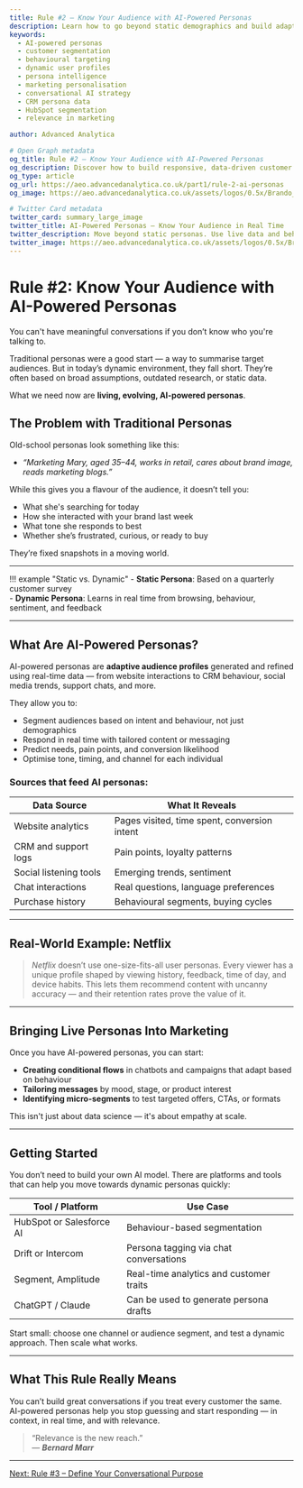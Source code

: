 ```yaml
---
title: Rule #2 – Know Your Audience with AI-Powered Personas
description: Learn how to go beyond static demographics and build adaptive, real-time customer profiles using AI. Turn data into empathy with live, evolving personas.
keywords:
  - AI-powered personas
  - customer segmentation
  - behavioural targeting
  - dynamic user profiles
  - persona intelligence
  - marketing personalisation
  - conversational AI strategy
  - CRM persona data
  - HubSpot segmentation
  - relevance in marketing

author: Advanced Analytica

# Open Graph metadata
og_title: Rule #2 – Know Your Audience with AI-Powered Personas
og_description: Discover how to build responsive, data-driven customer profiles that adapt in real time. Use AI to personalise tone, timing, and messaging at scale.
og_type: article
og_url: https://aeo.advancedanalytica.co.uk/part1/rule-2-ai-personas
og_image: https://aeo.advancedanalytica.co.uk/assets/logos/0.5x/Brando_9@0.5x.png

# Twitter Card metadata
twitter_card: summary_large_image
twitter_title: AI-Powered Personas – Know Your Audience in Real Time
twitter_description: Move beyond static personas. Use live data and behavioural signals to shape how your brand engages — one conversation at a time.
twitter_image: https://aeo.advancedanalytica.co.uk/assets/logos/0.5x/Brando_9@0.5x.png
---
```




# Rule #2: Know Your Audience with AI-Powered Personas

You can't have meaningful conversations if you don’t know who you're talking to.

Traditional personas were a good start — a way to summarise target audiences. But in today’s dynamic environment, they fall short. They’re often based on broad assumptions, outdated research, or static data.

What we need now are **living, evolving, AI-powered personas**.

## The Problem with Traditional Personas

Old-school personas look something like this:

- *“Marketing Mary, aged 35–44, works in retail, cares about brand image, reads marketing blogs.”*

While this gives you a flavour of the audience, it doesn’t tell you:

- What she's searching for today
- How she interacted with your brand last week
- What tone she responds to best
- Whether she’s frustrated, curious, or ready to buy

They’re fixed snapshots in a moving world.

---

!!! example "Static vs. Dynamic"
    - **Static Persona**: Based on a quarterly customer survey  
    - **Dynamic Persona**: Learns in real time from browsing, behaviour, sentiment, and feedback

---

## What Are AI-Powered Personas?

AI-powered personas are **adaptive audience profiles** generated and refined using real-time data — from website interactions to CRM behaviour, social media trends, support chats, and more.

They allow you to:

- Segment audiences based on intent and behaviour, not just demographics
- Respond in real time with tailored content or messaging
- Predict needs, pain points, and conversion likelihood
- Optimise tone, timing, and channel for each individual

### Sources that feed AI personas:

| Data Source              | What It Reveals                              |
|--------------------------|----------------------------------------------|
| Website analytics        | Pages visited, time spent, conversion intent |
| CRM and support logs     | Pain points, loyalty patterns                 |
| Social listening tools   | Emerging trends, sentiment                   |
| Chat interactions        | Real questions, language preferences         |
| Purchase history         | Behavioural segments, buying cycles          |

---

## Real-World Example: Netflix

> *Netflix* doesn’t use one-size-fits-all user personas. Every viewer has a unique profile shaped by viewing history, feedback, time of day, and device habits. This lets them recommend content with uncanny accuracy — and their retention rates prove the value of it.

---

## Bringing Live Personas Into Marketing

Once you have AI-powered personas, you can start:

- **Creating conditional flows** in chatbots and campaigns that adapt based on behaviour
- **Tailoring messages** by mood, stage, or product interest
- **Identifying micro-segments** to test targeted offers, CTAs, or formats

This isn't just about data science — it's about empathy at scale.

---

## Getting Started

You don’t need to build your own AI model. There are platforms and tools that can help you move towards dynamic personas quickly:

| Tool / Platform            | Use Case                                 |
|----------------------------|------------------------------------------|
| HubSpot or Salesforce AI   | Behaviour-based segmentation             |
| Drift or Intercom          | Persona tagging via chat conversations  |
| Segment, Amplitude         | Real-time analytics and customer traits |
| ChatGPT / Claude           | Can be used to generate persona drafts  |

Start small: choose one channel or audience segment, and test a dynamic approach. Then scale what works.

---

## What This Rule Really Means

You can’t build great conversations if you treat every customer the same. AI-powered personas help you stop guessing and start responding — in context, in real time, and with relevance.

> “Relevance is the new reach.”  
> — ***Bernard Marr***

---

[Next: Rule #3 – Define Your Conversational Purpose](rule-3-purpose.md)
